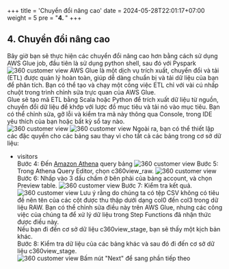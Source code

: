 +++
title = 'Chuyển đổi nâng cao'
date = 2024-05-28T22:01:17+07:00
weight = 5
pre = "<b>4. </b>"
+++

## 4. Chuyển đổi nâng cao
Bây giờ bạn sẽ thực hiện các chuyển đổi nâng cao hơn bằng cách sử dụng AWS Glue job, đầu tiên là sử dụng python shell, sau đó với Pyspark  
![360 customer view](https://vuha7394.github.io/workshop-aws2/images/assets/115.png) 
AWS Glue là một dịch vụ trích xuất, chuyển đổi và tải (ETL) được quản lý hoàn toàn, giúp dễ dàng chuẩn bị và tải dữ liệu của bạn để phân tích. Bạn có thể tạo và chạy một công việc ETL chỉ với vài cú nhấp chuột trong trình chỉnh sửa trực quan của AWS Glue.  
Glue sẽ tạo mã ETL bằng Scala hoặc Python để trích xuất dữ liệu từ nguồn, chuyển đổi dữ liệu để khớp với lược đồ mục tiêu và tải nó vào mục tiêu. Bạn có thể chỉnh sửa, gỡ lỗi và kiểm tra mã này thông qua Console, trong IDE yêu thích của bạn hoặc bất kỳ sổ tay nào.  
![360 customer view](https://vuha7394.github.io/workshop-aws2/images/assets/116.png) 
![360 customer view](https://vuha7394.github.io/workshop-aws2/images/assets/117.png) 
Ngoài ra, bạn có thể thiết lập các đặc quyền cho các bảng sau thay vì cho tất cả các bảng trong cơ sở dữ liệu:  
+ visitors  
Bước 4: Đến [Amazon Athena](https://us-west-2.console.aws.amazon.com/athena/home?region=us-west-2) query bảng
![360 customer view](https://vuha7394.github.io/workshop-aws2/images/assets/118.png) 
Bước 5: Trong Athena Query Editor, chọn c360view_raw.
![360 customer view](https://vuha7394.github.io/workshop-aws2/images/assets/119.png) 
Bước 6: Nhấp vào 3 dấu chấm ở bên phải của bảng account, và chọn Preview table.
![360 customer view](https://vuha7394.github.io/workshop-aws2/images/assets/120.png) 
Bước 7: Kiểm tra kết quả.
![360 customer view](https://vuha7394.github.io/workshop-aws2/images/assets/121.png) 
Lưu ý rằng do chúng ta có tệp CSV không có tiêu đề nên tên của các cột được thu thập dưới dạng col0 đến col3 trong dữ liệu RAW. Bạn có thể chỉnh sửa điều này trên AWS Glue, nhưng các công việc của chúng ta để xử lý dữ liệu trong Step Functions đã nhận thức được điều này.  
Nếu bạn đi đến cơ sở dữ liệu c360view_stage, bạn sẽ thấy một kịch bản khác.  
Bước 8: Kiểm tra dữ liệu của các bảng khác và sau đó đi đến cơ sở dữ liệu c360view_stage.  
![360 customer view](https://vuha7394.github.io/workshop-aws2/images/assets/122.png) 
Bấm nút "Next" để sang phần tiếp theo  